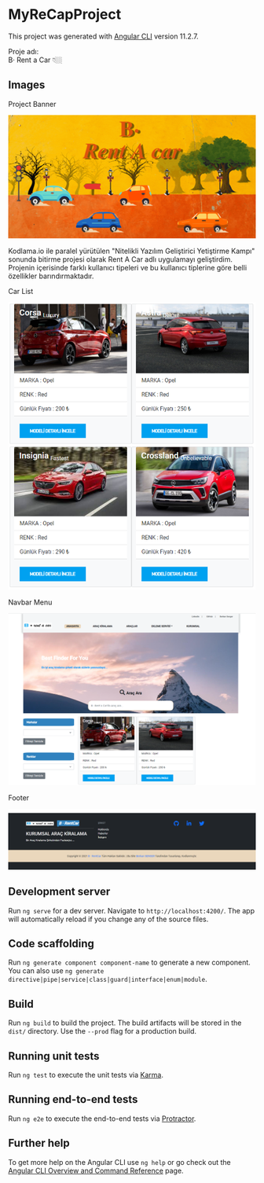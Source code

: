 # MyReCapProject

This project was generated with [Angular CLI](https://github.com/angular/angular-cli) version 11.2.7.

Proje adı: <br>
B· Rent a Car 👇🏼

## Images

Project Banner 

![Project Banner](https://github.com/BerkanSE/MyFrontendCode/blob/master/src/assets/img/RentACarBanner.gif)

Kodlama.io ile paralel yürütülen "Nitelikli Yazılım Geliştirici Yetiştirme Kampı" sonunda bitirme projesi olarak Rent A Car adlı uygulamayı geliştirdim. Projenin içerisinde farklı kullanıcı tipeleri ve bu kullanıcı tiplerine göre belli özellikler barındırmaktadır.

Car List

![Project images](https://github.com/BerkanSE/MyFrontendCode/blob/master/src/assets/img/2021-10-02%2023_35_05-Window.png)

Navbar Menu

![Project images](https://github.com/BerkanSE/MyFrontendCode/blob/master/src/assets/img/2021-10-02%2023_35_49-Window.png)

Footer

![Project images](https://github.com/BerkanSE/MyFrontendCode/blob/master/src/assets/img/2021-10-02%2023_33_04-Window.png)

## Development server

Run `ng serve` for a dev server. Navigate to `http://localhost:4200/`. The app will automatically reload if you change any of the source files.

## Code scaffolding

Run `ng generate component component-name` to generate a new component. You can also use `ng generate directive|pipe|service|class|guard|interface|enum|module`.

## Build

Run `ng build` to build the project. The build artifacts will be stored in the `dist/` directory. Use the `--prod` flag for a production build.

## Running unit tests

Run `ng test` to execute the unit tests via [Karma](https://karma-runner.github.io).

## Running end-to-end tests

Run `ng e2e` to execute the end-to-end tests via [Protractor](http://www.protractortest.org/).

## Further help

To get more help on the Angular CLI use `ng help` or go check out the [Angular CLI Overview and Command Reference](https://angular.io/cli) page.

